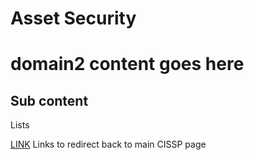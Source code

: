 # Asset Security

# domain2 content goes here

## Sub content

Lists

[LINK](/docs/certifications/cissp.md) Links to redirect back to main CISSP page
